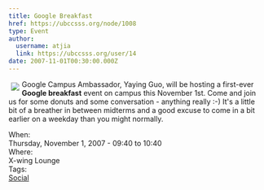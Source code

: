 ```yaml
---
title: Google Breakfast 
href: https://ubccsss.org/node/1008
type: Event
author:
  username: atjia
  link: https://ubccsss.org/user/14
date: 2007-11-01T00:30:00.000Z
---
```


<div class="field field-name-body field-type-text-with-summary field-label-hidden"><div class="field-items"><div class="field-item even"><p><img src="/files/google-breakfast.png" vspace="5" hspace="5" align="left">Google Campus Ambassador, Yaying Guo, will be hosting a first-ever <strong>Google breakfast</strong> event on campus this November 1st.  Come and join us for some donuts and some conversation - anything really :-)  It&apos;s a little bit of a breather in between midterms and a good excuse to come in a bit earlier on a weekday than you might normally.</p>
</div></div></div><div class="field field-name-field-dates field-type-datetime field-label-above"><div class="field-label">When:&#xA0;</div><div class="field-items"><div class="field-item even"><span class="date-display-single">Thursday, November 1, 2007 - <span class="date-display-range"><span class="date-display-start">09:40</span> to <span class="date-display-end">10:40</span></span></span></div></div></div><div class="field field-name-field-location field-type-text field-label-above"><div class="field-label">Where:&#xA0;</div><div class="field-items"><div class="field-item even">X-wing Lounge</div></div></div>    <footer>
    <div class="field field-name-field-tags field-type-taxonomy-term-reference field-label-above"><div class="field-label">Tags:&#xA0;</div><div class="field-items"><div class="field-item even"><a href="/social">Social</a></div></div></div>      </footer>